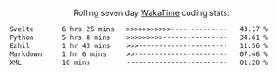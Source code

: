 <p align="center">Rolling seven day <a href='https://wakatime.com/'> WakaTime</a> coding stats:</p>
<!--START_SECTION:waka-->

```txt
Svelte       6 hrs 25 mins   >>>>>>>>>>>--------------   43.17 %
Python       5 hrs 8 mins    >>>>>>>>>----------------   34.61 %
Ezhil        1 hr 43 mins    >>>----------------------   11.56 %
Markdown     1 hr 6 mins     >>-----------------------   07.46 %
XML          10 mins         -------------------------   01.20 %
```

<!--END_SECTION:waka-->
